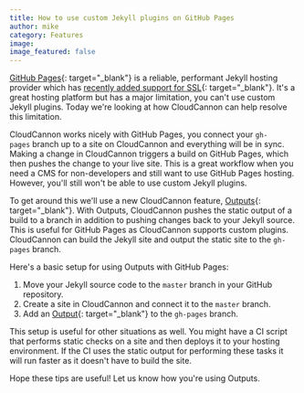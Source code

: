 ```yaml
---
title: How to use custom Jekyll plugins on GitHub Pages
author: mike
category: Features
image:
image_featured: false
---
```


[GitHub Pages](https://pages.github.com/){: target="_blank"} is a reliable, performant Jekyll hosting provider which has [recently added support for SSL](https://blog.github.com/2018-05-01-github-pages-custom-domains-https/){: target="_blank"}. It's a great hosting platform but has a major limitation, you can't use custom Jekyll plugins. Today we're looking at how CloudCannon can help resolve this limitation.

CloudCannon works nicely with GitHub Pages, you connect your `gh-pages`&nbsp;branch up to a site on CloudCannon and everything will be in sync. Making a change in CloudCannon triggers a build on GitHub Pages, which then pushes the change to your live site. This is a great workflow when you need a CMS for non-developers and still want to use GitHub Pages hosting. However, you'll still won't be able to use custom Jekyll plugins.

To get around this we'll use a new CloudCannon feature, [Outputs](https://docs.cloudcannon.com/syncing/output/){: target="_blank"}. With Outputs, CloudCannon pushes the static output of a build to a branch in addition to pushing changes back to your Jekyll source. This is useful for GitHub Pages as CloudCannon supports custom plugins. CloudCannon can build the Jekyll site and output the static site to the `gh-pages`&nbsp;branch.

Here's a basic setup for using Outputs with GitHub Pages:

1. Move your Jekyll source code to the `master`&nbsp;branch in your GitHub repository.
2. Create a site in CloudCannon and connect it to the `master`&nbsp;branch.
3. Add an [Output](https://docs.cloudcannon.com/syncing/output/){: target="_blank"}&nbsp;to the `gh-pages`&nbsp;branch.

This setup is useful for other situations as well. You might have a CI script that performs static checks on a site and then deploys it to your hosting environment. If the CI uses the static output for performing these tasks it will run faster as it doesn't have to build the site.&nbsp;

Hope these tips are useful! Let us know how you're using Outputs.